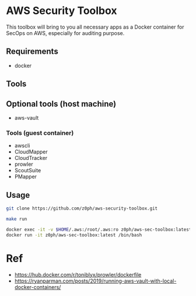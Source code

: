 # AWS Security Toolbox

This toolbox will bring to you all necessary apps as a Docker container for SecOps on AWS, especially for auditing purpose.

## Requirements

- docker

## Tools

## Optional tools (host machine)

- aws-vault

### Tools (guest container)

- awscli
- CloudMapper
- CloudTracker
- prowler
- ScoutSuite
- PMapper

## Usage

```bash
git clone https://github.com/z0ph/aws-security-toolbox.git

make run
```

```bash
docker exec -it -v $HOME/.aws:/root/.aws:ro z0ph/aws-sec-toolbox:latest bash
docker run -it z0ph/aws-sec-toolbox:latest /bin/bash
```

# Ref
- https://hub.docker.com/r/toniblyx/prowler/dockerfile
- https://ryanparman.com/posts/2019/running-aws-vault-with-local-docker-containers/